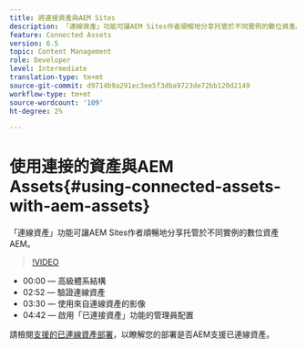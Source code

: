 ```yaml
---
title: 將連接資產與AEM Sites
description: 「連線資產」功能可讓AEM Sites作者順暢地分享托管於不同實例的數位資產AEM。
feature: Connected Assets
version: 6.5
topic: Content Management
role: Developer
level: Intermediate
translation-type: tm+mt
source-git-commit: d9714b9a291ec3ee5f3dba9723de72bb120d2149
workflow-type: tm+mt
source-wordcount: '109'
ht-degree: 2%

---
```



# 使用連接的資產與AEM Assets{#using-connected-assets-with-aem-assets}

「連線資產」功能可讓AEM Sites作者順暢地分享托管於不同實例的數位資產AEM。

>[!VIDEO](https://video.tv.adobe.com/v/26060?quality=12&learn=on)

* 00:00 — 高級體系結構
* 02:52 — 驗證連線資產
* 03:30 — 使用來自連線資產的影像
* 04:42 — 啟用「已連接資產」功能的管理員配置

請檢閱[支援的已連線資產部署](https://docs.adobe.com/content/help/en/experience-manager-65/assets/using/use-assets-across-connected-assets-instances.html#prerequisites)，以瞭解您的部署是否AEM支援已連線資產。